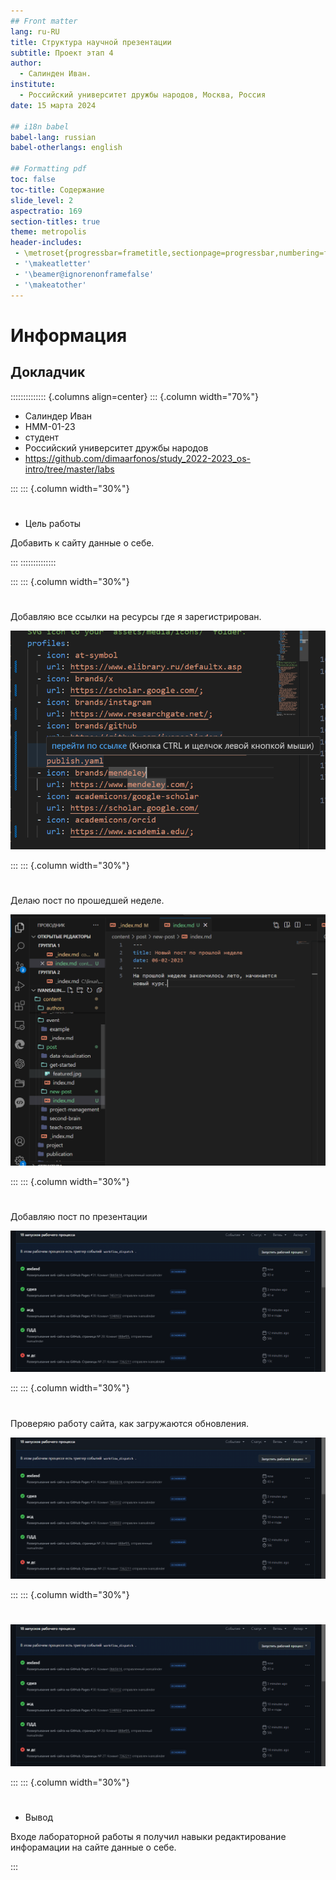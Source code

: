 ```yaml
---
## Front matter
lang: ru-RU
title: Структура научной презентации
subtitle: Проект этап 4
author:
  - Салинден Иван.
institute:
  - Российский университет дружбы народов, Москва, Россия
date: 15 марта 2024

## i18n babel
babel-lang: russian
babel-otherlangs: english

## Formatting pdf
toc: false
toc-title: Содержание
slide_level: 2
aspectratio: 169
section-titles: true
theme: metropolis
header-includes:
 - \metroset{progressbar=frametitle,sectionpage=progressbar,numbering=fraction}
 - '\makeatletter'
 - '\beamer@ignorenonframefalse'
 - '\makeatother'
---
```


# Информация

## Докладчик

:::::::::::::: {.columns align=center}
::: {.column width="70%"}

  * Салиндер Иван
  * НММ-01-23
  * студент
  * Российский университет дружбы народов
  * <https://github.com/dimaarfonos/study_2022-2023_os-intro/tree/master/labs>

:::
::: {.column width="30%"}

# 
-  Цель работы

Добавить к сайту данные о себе.

:::
::::::::::::::

:::
::: {.column width="30%"}

#
Добавляю все ссылки на ресурсы где я зарегистрирован. 

![.](image/1.png)

:::
::: {.column width="30%"}

#
Делаю пост по прошедшей неделе.

![пост 1](image/2.png)

:::
::: {.column width="30%"}

#
Добавляю пост по презентации


![Пост 2](image/4.png)

:::
::: {.column width="30%"}


#
Проверяю работу сайта, как загружаются обновления.


![Пост 2](image/4.png)

:::
::: {.column width="30%"}

#

![Пост 2](image/4.png)

:::
::: {.column width="30%"}

# 
- Вывод

 Входе лабораторной работы я получил навыки редактирование инфорамации на сайте данные о себе.

:::